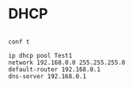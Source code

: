 # DHCP

```.Cisco

conf t

ip dhcp pool Test1
network 192.168.0.0 255.255.255.0
default-router 192.168.0.1
dns-server 192.168.0.1

```
